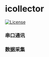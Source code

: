 # icollector
[![License](https://img.shields.io/badge/license-MIT-green.svg?style=flat)](https://github.com/holtenko/icollector/blob/master/LICENSE) 

### 串口通讯
### 数据采集